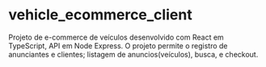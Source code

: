 # vehicle_ecommerce_client
Projeto de e-commerce de veículos desenvolvido com React em TypeScript, API em Node Express. O projeto permite o registro de anunciantes e clientes; listagem de anuncios(veículos), busca, e checkout.
